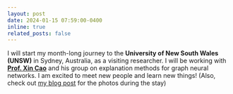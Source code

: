 ```yaml
---
layout: post
date: 2024-01-15 07:59:00-0400
inline: true
related_posts: false
---
```


I will start my month-long journey to the **University of New South Wales (UNSW)** in Sydney, Australia, as a visiting researcher. I will be working with [**Prof. Xin Cao**](https://scholar.google.com.au/citations?user=kJIkUagAAAAJ&hl=en) and his group on explanation methods for graph neural networks. I am excited to meet new people and learn new things! (Also, check out <a href="https://yongminshin.simple.ink/27-days-in-sydney-e5bf5853bd0246cbae4c1eae279c2c7f">my blog post</a> for the photos during the stay)